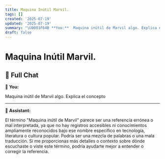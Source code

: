 ```yaml
---
title: Maquina Inútil Marvil.
tags: []
created: '2025-07-19'
updated: '2025-07-19'
summary: "\U0001F64B **You:**  Maquina inútil de Marvil algo. Explica el concepto"
draft: false
---
```


# Maquina Inútil Marvil.

## 🧠 Full Chat

🙋 **You:**

Maquina inútil de Marvil algo. Explica el concepto

---

🤖 **Assistant:**

El término "Maquina inútil de Marvil" parece ser una referencia errónea o mal interpretada, ya que no hay registros accesibles ni conocimientos ampliamente reconocidos bajo ese nombre específico en tecnología, literatura o cultura popular. Podría ser una mezcla de palabras o una mala traducción. Si me proporcionas más detalles o contexto sobre dónde escuchaste o viste este término, podría ayudarte mejor a entender o corregir la referencia.